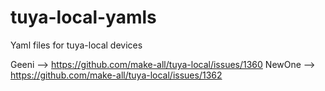# tuya-local-yamls
Yaml files for tuya-local devices


Geeni --> https://github.com/make-all/tuya-local/issues/1360
NewOne --> https://github.com/make-all/tuya-local/issues/1362
